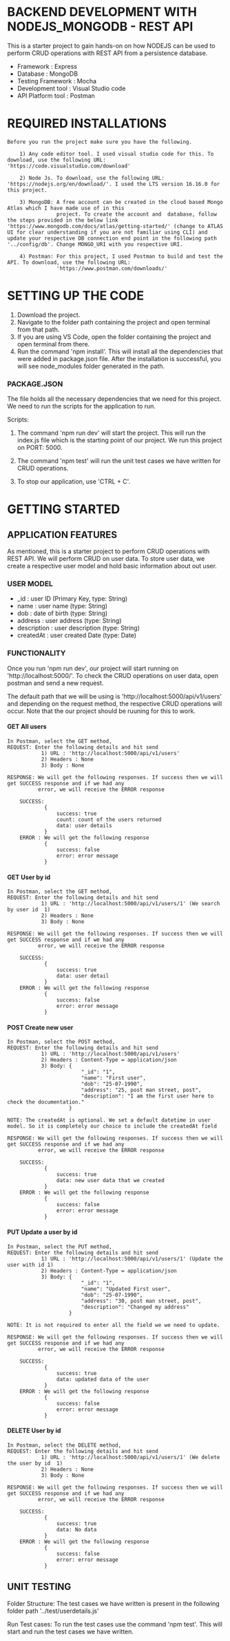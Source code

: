 # BACKEND DEVELOPMENT WITH NODEJS_MONGODB - REST API

This is a starter project to gain hands-on on how NODEJS can be used to perform CRUD operations with REST API from a persistence database. 
- Framework : Express
- Database  : MongoDB
- Testing Framework : Mocha
- Development tool  : Visual Studio code
- API Platform tool  : Postman

# REQUIRED INSTALLATIONS
    
    Before you run the project make sure you have the following. 

        1) Any code editor tool. I used visual studio code for this. To download, use the following URL: 'https://code.visualstudio.com/download'
        
        2) Node Js. To download, use the following URL: 'https://nodejs.org/en/download/'. I used the LTS version 16.16.0 for this project. 
        
        3) MongoDB: A free account can be created in the cloud based Mongo Atlas which I have made use of in this       
                    project. To create the account and  database, follow the steps provided in the below link 'https://www.mongodb.com/docs/atlas/getting-started/' (change to ATLAS UI for clear understanding if you are not familiar using CLI) and update your respective DB connection end point in the following path '../config/db'. Change MONGO_URI with you respective URI.
        
        4) Postman: For this project, I used Postman to build and test the API. To download, use the following URL: 
                    'https://www.postman.com/downloads/'

# SETTING UP THE CODE
  1) Download the project.
  2) Navigate to the folder path containing the project and open terminal from that path.
  3) If you are using VS Code, open the folder containing the project and open terminal from there.
  4) Run the command 'npm install'. This will install all the dependencies that were added in package.json file. After 
     the installation is successful, you will see node_modules folder generated in the path. 
   
### PACKAGE.JSON

The file holds all the necessary dependencies that we need for this project. We need to run the scripts for the application to run.

Scripts: 

1) The command 'npm run dev' will start the project. This will run the index.js file which is the starting point of our project. We run this project on PORT: 5000.  

2) The command 'npm test' will run the unit test cases we have written for CRUD operations.

3) To stop our application, use 'CTRL + C'. 

# GETTING STARTED
## APPLICATION FEATURES

As mentioned, this is a starter project to perform CRUD operations with REST API. We will perform CRUD on user data. To store user data, we create a respective user model and hold basic information about out user.

### USER MODEL

   - _id : user ID (Primary Key, type: String)
   - name : user name (type: String)
   - dob : date of birth (type: String)
   - address : user address (type: String)
   - description : user description (type: String)
   - createdAt : user created Date (type: Date)
  
### FUNCTIONALITY

Once you run 'npm run dev', our project will start running on 'http://localhost:5000/'. To check the CRUD operations on user data, open postman and  send a new request.

The default path that we will be using is 'http://localhost:5000/api/v1/users' and depending on the request method, the respective CRUD operations will occur. Note that the our project should be ruuning for this to work.

#### GET All users
    In Postman, select the GET method, 
    REQUEST: Enter the following details and hit send
               1) URL : 'http://localhost:5000/api/v1/users'
               2) Headers : None
               3) Body : None
    
    RESPONSE: We will get the following responses. If success then we will get SUCCESS response and if we had any   
              error, we will receive the ERROR response

        SUCCESS:
                {
                    success: true
                    count: count of the users returned
                    data: user details
                }
        ERROR : We will get the following response
                {
                    success: false
                    error: error message
                }


#### GET User by id
    In Postman, select the GET method, 
    REQUEST: Enter the following details and hit send
               1) URL : 'http://localhost:5000/api/v1/users/1' (We search by user id  1)
               2) Headers : None
               3) Body : None
    
    RESPONSE: We will get the following responses. If success then we will get SUCCESS response and if we had any 
              error, we will receive the ERROR response

        SUCCESS:
                {
                    success: true
                    data: user detail
                }
        ERROR : We will get the following response
                {
                    success: false
                    error: error message
                }

#### POST Create new user
    In Postman, select the POST method, 
    REQUEST: Enter the following details and hit send
               1) URL : 'http://localhost:5000/api/v1/users'                          
               2) Headers : Content-Type = application/json
               3) Body: {
                            "_id": "1",
                            "name": "First user",
                            "dob": "25-07-1990",
                            "address": "25, post man street, post",
                            "description": "I am the first user here to check the documentation."
                        }
    
    NOTE: The createdAt is optional. We set a default datetime in user model. So it is completely our choice to include the createdAt field

    RESPONSE: We will get the following responses. If success then we will get SUCCESS response and if we had any 
              error, we will receive the ERROR response

        SUCCESS:
                {
                    success: true
                    data: new user data that we created
                }
        ERROR : We will get the following response
                {
                    success: false
                    error: error message
                }

#### PUT Update a user by id
    In Postman, select the PUT method, 
    REQUEST: Enter the following details and hit send
               1) URL : 'http://localhost:5000/api/v1/users/1' (Update the user with id 1)                          
               2) Headers : Content-Type = application/json
               3) Body: {
                            "_id": "1",
                            "name": "Updated First user",
                            "dob": "25-07-1990",
                            "address": "30, post man street, post",
                            "description": "Changed my address"
                        }
    
    NOTE: It is not required to enter all the field we we need to update.

    RESPONSE: We will get the following responses. If success then we will get SUCCESS response and if we had any 
              error, we will receive the ERROR response

        SUCCESS:
                {
                    success: true
                    data: updated data of the user
                }
        ERROR : We will get the following response
                {
                    success: false
                    error: error message
                }

#### DELETE User by id
    In Postman, select the DELETE method, 
    REQUEST: Enter the following details and hit send
               1) URL : 'http://localhost:5000/api/v1/users/1' (We delete the user by id  1)
               2) Headers : None
               3) Body : None
    
    RESPONSE: We will get the following responses. If success then we will get SUCCESS response and if we had any 
              error, we will receive the ERROR response

        SUCCESS:
                {
                    success: true
                    data: No data
                }
        ERROR : We will get the following response
                {
                    success: false
                    error: error message
                }

## UNIT TESTING

Folder Structure: The test cases we have written is present in the following folder path
                    '../test/userdetails.js'

Run Test cases: To run the test cases use the command 'npm test'. This will start and run the test cases we have written.